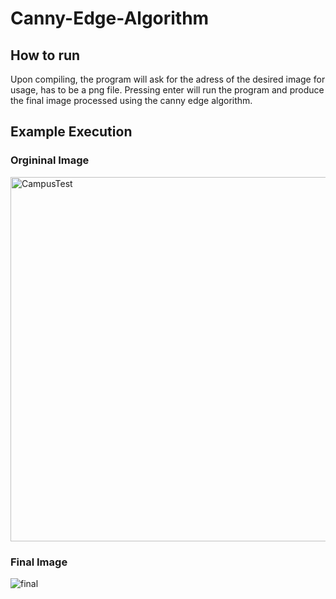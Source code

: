 # Canny-Edge-Algorithm


## How to run

Upon compiling, the program will ask for the adress of the desired image for usage, has to be a png file. 
Pressing enter will run the program and produce the final image processed using the canny edge algorithm. 


## Example Execution 

### Orgininal Image 
<img width="583" alt="CampusTest" src="https://user-images.githubusercontent.com/96555013/184994141-211ed5fe-ff64-4539-9537-eb83bd682bc7.png">

### Final Image
![final](https://user-images.githubusercontent.com/96555013/184993863-b77df50c-564b-4ccf-b3bb-5aa89cf19fd7.png)
